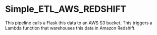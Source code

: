 # Simple_ETL_AWS_REDSHIFT
This pipeline  calls a Flask this data to an AWS S3 bucket. This triggers a Lambda function that warehouses this data in Amazon Redshift.
